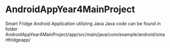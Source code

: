 # AndroidAppYear4MainProject
Smart Fridge Android Application utilizing Java
Java code can be found in folder AndroidAppYear4MainProject/app/src/main/java/com/example/android/smartfridgeapp/
